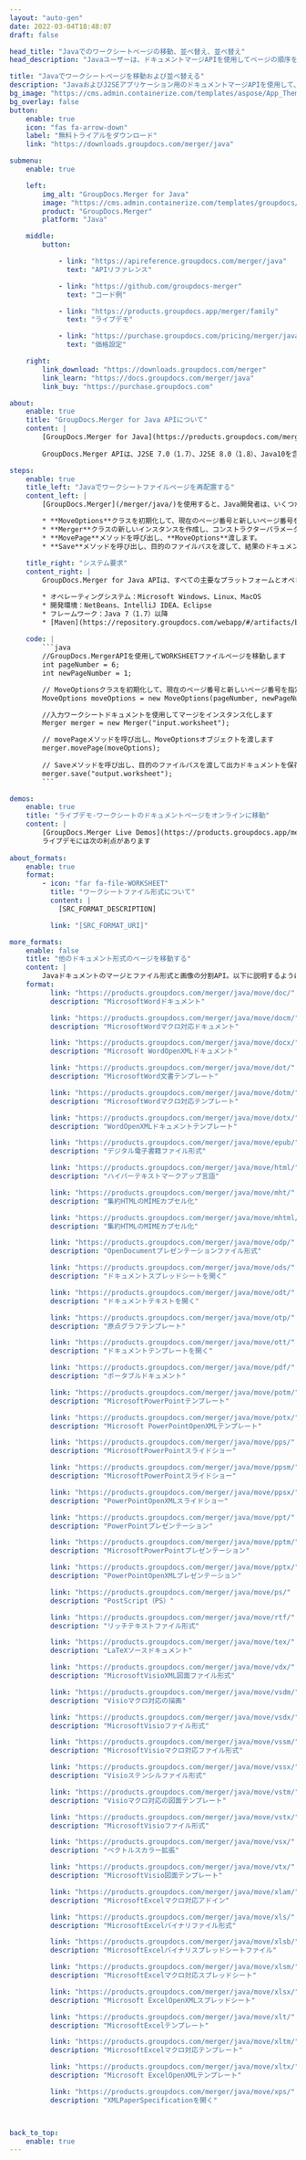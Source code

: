 ```yaml
---
layout: "auto-gen"
date: 2022-03-04T18:48:07
draft: false

head_title: "Javaでのワークシートページの移動、並べ替え、並べ替え"
head_description: "Javaユーザーは、ドキュメントマージAPIを使用してページの順序を逆にすることにより、WORKSHEETドキュメント内のページを移動、再配置、および並べ替えます。"

title: "Javaでワークシートページを移動および並べ替える"
description: "JavaおよびJ2SEアプリケーション用のドキュメントマージAPIを使用して、WORKSHEETドキュメント内のページを任意の位置に移動および再配置します。"
bg_image: "https://cms.admin.containerize.com/templates/aspose/App_Themes/V3/images/bg/header1.png"
bg_overlay: false
button:
    enable: true
    icon: "fas fa-arrow-down"
    label: "無料トライアルをダウンロード"
    link: "https://downloads.groupdocs.com/merger/java"

submenu:
    enable: true

    left:
        img_alt: "GroupDocs.Merger for Java"
        image: "https://cms.admin.containerize.com/templates/groupdocs/images/product-logos/90x90-noborder/groupdocs-merger-java.png"
        product: "GroupDocs.Merger"
        platform: "Java"

    middle:
        button:

            - link: "https://apireference.groupdocs.com/merger/java"
              text: "APIリファレンス"

            - link: "https://github.com/groupdocs-merger"
              text: "コード例"

            - link: "https://products.groupdocs.app/merger/family"
              text: "ライブデモ"

            - link: "https://purchase.groupdocs.com/pricing/merger/java"
              text: "価格設定"

    right:
        link_download: "https://downloads.groupdocs.com/merger"
        link_learn: "https://docs.groupdocs.com/merger/java"
        link_buy: "https://purchase.groupdocs.com"

about:
    enable: true
    title: "GroupDocs.Merger for Java APIについて"
    content: |
        [GroupDocs.Merger for Java](https://products.groupdocs.com/merger/java/）ライブラリは、PDF、Microsoft Office（Word、Excel、 PowerPoint、OneNote)、OpenDocument、HTML、画像、および.NETアプリケーション内の他の多くの機能。コードを数行追加するだけで、移動、削除、回転、スワップ、抽出、ドキュメント内のページの向きの変更など、いくつかのドキュメント操作を実行できます。ドキュメントマージAPIは、ドキュメントページを画像としてプレビューして、ページのドキュメント構造、フォーマット、コンテンツを分析することもサポートしています。
        
        GroupDocs.Merger APIは、J2SE 7.0（1.7）、J2SE 8.0（1.8）、Java10を含むすべての主要なオペレーティングシステムとJavaバージョンで十分にサポートされています。

steps:
    enable: true
    title_left: "Javaでワークシートファイルページを再配置する"
    content_left: |
        [GroupDocs.Merger](/merger/java/)を使用すると、Java開発者は、いくつかの簡単な手順を実装することで、WORKSHEETファイル内のページを簡単に移動および再配置できます。

        * **MoveOptions**クラスを初期化して、現在のページ番号と新しいページ番号を指定します。
        * **Merger**クラスの新しいインスタンスを作成し、コンストラクターパラメーターとしてソースドキュメントパスを渡します。
        * **MovePage**メソッドを呼び出し、**MoveOptions**渡します。
        * **Save**メソッドを呼び出し、目的のファイルパスを渡して、結果のドキュメントを保存します。
        
    title_right: "システム要求"
    content_right: |
        GroupDocs.Merger for Java APIは、すべての主要なプラットフォームとオペレーティングシステムでサポートされています。以下のコードを実行する前に、システムに次の前提条件がインストールされていることを確認してください。

        * オペレーティングシステム：Microsoft Windows、Linux、MacOS
        * 開発環境：NetBeans、IntelliJ IDEA、Eclipse
        * フレームワーク：Java 7（1.7）以降
        * [Maven](https://repository.groupdocs.com/webapp/#/artifacts/browse/tree/General/repo/com/groupdocs/groupdocs-merger)から最新バージョンのGroupDocs.Merger for Javaをダウンロードします。
        
    code: |
        ```java
        //GroupDocs.MergerAPIを使用してWORKSHEETファイルページを移動します
        int pageNumber = 6;
        int newPageNumber = 1;

        // MoveOptionsクラスを初期化して、現在のページ番号と新しいページ番号を指定します
        MoveOptions moveOptions = new MoveOptions(pageNumber, newPageNumber);

        //入力ワークシートドキュメントを使用してマージをインスタンス化します
        Merger merger = new Merger("input.worksheet");

        // movePageメソッドを呼び出し、MoveOptionsオブジェクトを渡します
        merger.movePage(moveOptions);
            
        // Saveメソッドを呼び出し、目的のファイルパスを渡して出力ドキュメントを保存します
        merger.save("output.worksheet");
        ```

demos:
    enable: true
    title: "ライブデモ-ワークシートのドキュメントページをオンラインに移動"
    content: |
        [GroupDocs.Merger Live Demos](https://products.groupdocs.app/merger/worksheet)Webサイトにアクセスして、今すぐWORKSHEETファイル内のページを移動してください。
        ライブデモには次の利点があります
        
about_formats:
    enable: true
    format:
        - icon: "far fa-file-WORKSHEET"
          title: "ワークシートファイル形式について"
          content: |
            [SRC_FORMAT_DESCRIPTION]

          link: "[SRC_FORMAT_URI]"

more_formats:
    enable: false
    title: "他のドキュメント形式のページを移動する"
    content: |
        Javaドキュメントのマージとファイル形式と画像の分割API。以下に説明するように、一般的なファイル形式からページを並べ替えます。
    format: 
          link: "https://products.groupdocs.com/merger/java/move/doc/"
          description: "MicrosoftWordドキュメント"

          link: "https://products.groupdocs.com/merger/java/move/docm/"
          description: "MicrosoftWordマクロ対応ドキュメント"

          link: "https://products.groupdocs.com/merger/java/move/docx/"
          description: "Microsoft WordOpenXMLドキュメント"

          link: "https://products.groupdocs.com/merger/java/move/dot/"
          description: "MicrosoftWord文書テンプレート"

          link: "https://products.groupdocs.com/merger/java/move/dotm/"
          description: "MicrosoftWordマクロ対応テンプレート"

          link: "https://products.groupdocs.com/merger/java/move/dotx/"
          description: "WordOpenXMLドキュメントテンプレート"

          link: "https://products.groupdocs.com/merger/java/move/epub/"
          description: "デジタル電子書籍ファイル形式"

          link: "https://products.groupdocs.com/merger/java/move/html/"
          description: "ハイパーテキストマークアップ言語"

          link: "https://products.groupdocs.com/merger/java/move/mht/"
          description: "集約HTMLのMIMEカプセル化"

          link: "https://products.groupdocs.com/merger/java/move/mhtml/"
          description: "集約HTMLのMIMEカプセル化"

          link: "https://products.groupdocs.com/merger/java/move/odp/"
          description: "OpenDocumentプレゼンテーションファイル形式"

          link: "https://products.groupdocs.com/merger/java/move/ods/"
          description: "ドキュメントスプレッドシートを開く"

          link: "https://products.groupdocs.com/merger/java/move/odt/"
          description: "ドキュメントテキストを開く"

          link: "https://products.groupdocs.com/merger/java/move/otp/"
          description: "原点グラフテンプレート"

          link: "https://products.groupdocs.com/merger/java/move/ott/"
          description: "ドキュメントテンプレートを開く"

          link: "https://products.groupdocs.com/merger/java/move/pdf/"
          description: "ポータブルドキュメント"

          link: "https://products.groupdocs.com/merger/java/move/potm/"
          description: "MicrosoftPowerPointテンプレート"

          link: "https://products.groupdocs.com/merger/java/move/potx/"
          description: "Microsoft PowerPointOpenXMLテンプレート"

          link: "https://products.groupdocs.com/merger/java/move/pps/"
          description: "MicrosoftPowerPointスライドショー"

          link: "https://products.groupdocs.com/merger/java/move/ppsm/"
          description: "MicrosoftPowerPointスライドショー"

          link: "https://products.groupdocs.com/merger/java/move/ppsx/"
          description: "PowerPointOpenXMLスライドショー"

          link: "https://products.groupdocs.com/merger/java/move/ppt/"
          description: "PowerPointプレゼンテーション"

          link: "https://products.groupdocs.com/merger/java/move/pptm/"
          description: "MicrosoftPowerPointプレゼンテーション"

          link: "https://products.groupdocs.com/merger/java/move/pptx/"
          description: "PowerPointOpenXMLプレゼンテーション"

          link: "https://products.groupdocs.com/merger/java/move/ps/"
          description: "PostScript（PS）"

          link: "https://products.groupdocs.com/merger/java/move/rtf/"
          description: "リッチテキストファイル形式"

          link: "https://products.groupdocs.com/merger/java/move/tex/"
          description: "LaTeXソースドキュメント"

          link: "https://products.groupdocs.com/merger/java/move/vdx/"
          description: "MicrosoftVisioXML図面ファイル形式"

          link: "https://products.groupdocs.com/merger/java/move/vsdm/"
          description: "Visioマクロ対応の描画"

          link: "https://products.groupdocs.com/merger/java/move/vsdx/"
          description: "MicrosoftVisioファイル形式"

          link: "https://products.groupdocs.com/merger/java/move/vssm/"
          description: "MicrosoftVisioマクロ対応ファイル形式"

          link: "https://products.groupdocs.com/merger/java/move/vssx/"
          description: "Visioステンシルファイル形式"

          link: "https://products.groupdocs.com/merger/java/move/vstm/"
          description: "Visioマクロ対応の図面テンプレート"

          link: "https://products.groupdocs.com/merger/java/move/vstx/"
          description: "MicrosoftVisioファイル形式"

          link: "https://products.groupdocs.com/merger/java/move/vsx/"
          description: "ベクトルスカラー拡張"

          link: "https://products.groupdocs.com/merger/java/move/vtx/"
          description: "MicrosoftVisio図面テンプレート"

          link: "https://products.groupdocs.com/merger/java/move/xlam/"
          description: "MicrosoftExcelマクロ対応アドイン"

          link: "https://products.groupdocs.com/merger/java/move/xls/"
          description: "MicrosoftExcelバイナリファイル形式"

          link: "https://products.groupdocs.com/merger/java/move/xlsb/"
          description: "MicrosoftExcelバイナリスプレッドシートファイル"

          link: "https://products.groupdocs.com/merger/java/move/xlsm/"
          description: "MicrosoftExcelマクロ対応スプレッドシート"

          link: "https://products.groupdocs.com/merger/java/move/xlsx/"
          description: "Microsoft ExcelOpenXMLスプレッドシート"

          link: "https://products.groupdocs.com/merger/java/move/xlt/"
          description: "MicrosoftExcelテンプレート"

          link: "https://products.groupdocs.com/merger/java/move/xltm/"
          description: "MicrosoftExcelマクロ対応テンプレート"

          link: "https://products.groupdocs.com/merger/java/move/xltx/"
          description: "Microsoft ExcelOpenXMLテンプレート"

          link: "https://products.groupdocs.com/merger/java/move/xps/"
          description: "XMLPaperSpecificationを開く"



back_to_top:
    enable: true
---
```

